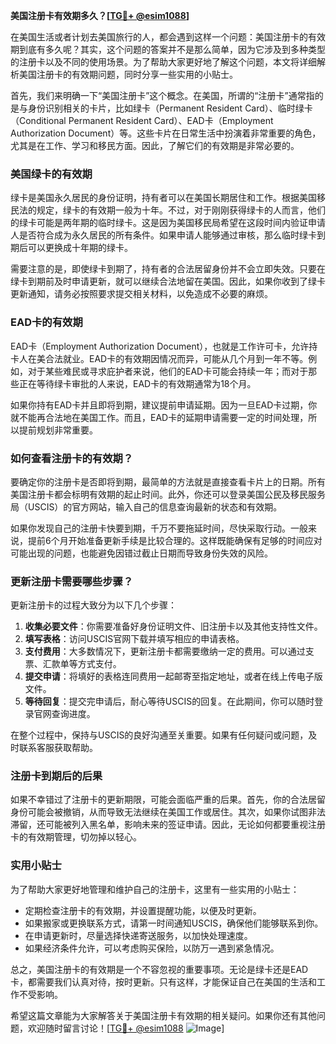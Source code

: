 **美国注册卡有效期多久？[[TG💪+ @esim1088](https://t.me/s/esim1088)]**

在美国生活或者计划去美国旅行的人，都会遇到这样一个问题：美国注册卡的有效期到底有多久呢？其实，这个问题的答案并不是那么简单，因为它涉及到多种类型的注册卡以及不同的使用场景。为了帮助大家更好地了解这个问题，本文将详细解析美国注册卡的有效期问题，同时分享一些实用的小贴士。

首先，我们来明确一下“美国注册卡”这个概念。在美国，所谓的“注册卡”通常指的是与身份识别相关的卡片，比如绿卡（Permanent Resident Card）、临时绿卡（Conditional Permanent Resident Card）、EAD卡（Employment Authorization Document）等。这些卡片在日常生活中扮演着非常重要的角色，尤其是在工作、学习和移民方面。因此，了解它们的有效期是非常必要的。

### 美国绿卡的有效期

绿卡是美国永久居民的身份证明，持有者可以在美国长期居住和工作。根据美国移民法的规定，绿卡的有效期一般为十年。不过，对于刚刚获得绿卡的人而言，他们的绿卡可能是两年期的临时绿卡。这是因为美国移民局希望在这段时间内验证申请人是否符合成为永久居民的所有条件。如果申请人能够通过审核，那么临时绿卡到期后可以更换成十年期的绿卡。

需要注意的是，即使绿卡到期了，持有者的合法居留身份并不会立即失效。只要在绿卡到期前及时申请更新，就可以继续合法地留在美国。因此，如果你收到了绿卡更新通知，请务必按照要求提交相关材料，以免造成不必要的麻烦。

### EAD卡的有效期

EAD卡（Employment Authorization Document），也就是工作许可卡，允许持卡人在美合法就业。EAD卡的有效期因情况而异，可能从几个月到一年不等。例如，对于某些难民或寻求庇护者来说，他们的EAD卡可能会持续一年；而对于那些正在等待绿卡审批的人来说，EAD卡的有效期通常为18个月。

如果你持有EAD卡并且即将到期，建议提前申请延期。因为一旦EAD卡过期，你就不能再合法地在美国工作。而且，EAD卡的延期申请需要一定的时间处理，所以提前规划非常重要。

### 如何查看注册卡的有效期？

要确定你的注册卡是否即将到期，最简单的方法就是直接查看卡片上的日期。所有美国注册卡都会标明有效期的起止时间。此外，你还可以登录美国公民及移民服务局（USCIS）的官方网站，输入自己的信息查询最新的状态和有效期。

如果你发现自己的注册卡快要到期，千万不要拖延时间，尽快采取行动。一般来说，提前6个月开始准备更新手续是比较合理的。这样既能确保有足够的时间应对可能出现的问题，也能避免因错过截止日期而导致身份失效的风险。

### 更新注册卡需要哪些步骤？

更新注册卡的过程大致分为以下几个步骤：

1. **收集必要文件**：你需要准备好身份证明文件、旧注册卡以及其他支持性文件。
2. **填写表格**：访问USCIS官网下载并填写相应的申请表格。
3. **支付费用**：大多数情况下，更新注册卡都需要缴纳一定的费用。可以通过支票、汇款单等方式支付。
4. **提交申请**：将填好的表格连同费用一起邮寄至指定地址，或者在线上传电子版文件。
5. **等待回复**：提交完申请后，耐心等待USCIS的回复。在此期间，你可以随时登录官网查询进度。

在整个过程中，保持与USCIS的良好沟通至关重要。如果有任何疑问或问题，及时联系客服获取帮助。

### 注册卡到期后的后果

如果不幸错过了注册卡的更新期限，可能会面临严重的后果。首先，你的合法居留身份可能会被撤销，从而导致无法继续在美国工作或居住。其次，如果你试图非法滞留，还可能被列入黑名单，影响未来的签证申请。因此，无论如何都要重视注册卡的有效期管理，切勿掉以轻心。

### 实用小贴士

为了帮助大家更好地管理和维护自己的注册卡，这里有一些实用的小贴士：

- 定期检查注册卡的有效期，并设置提醒功能，以便及时更新。
- 如果搬家或更换联系方式，请第一时间通知USCIS，确保他们能够联系到你。
- 在申请更新时，尽量选择快递寄送服务，以加快处理速度。
- 如果经济条件允许，可以考虑购买保险，以防万一遇到紧急情况。

总之，美国注册卡的有效期是一个不容忽视的重要事项。无论是绿卡还是EAD卡，都需要我们认真对待，按时更新。只有这样，才能保证自己在美国的生活和工作不受影响。

希望这篇文章能为大家解答关于美国注册卡有效期的相关疑问。如果你还有其他问题，欢迎随时留言讨论！[[TG💪+ @esim1088](https://t.me/s/esim1088) ![Image](https://i.postimg.cc/4NQfJmqS/Snipaste-2025-05-13-00-14-12.png)]